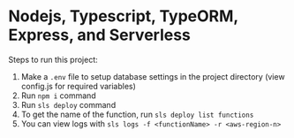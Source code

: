 # Nodejs, Typescript, TypeORM, Express, and Serverless

Steps to run this project:

1. Make a `.env` file to setup database settings in the project directory (view config.js for required variables)
2. Run `npm i` command
3. Run `sls deploy` command
4. To get the name of the function, run `sls deploy list functions`
5. You can view logs with `sls logs -f <functionName> -r <aws-region-n>`